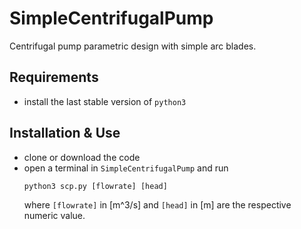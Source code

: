 # SimpleCentrifugalPump
Centrifugal pump parametric design with simple arc blades.

## Requirements

  * install the last stable version of `python3`


## Installation & Use

  * clone or download the code
  * open a terminal in `SimpleCentrifugalPump` and run
    ```
    python3 scp.py [flowrate] [head]
    ```
    where `[flowrate]` in [m^3/s]  and `[head]` in [m] are the respective numeric value.
